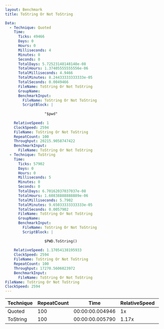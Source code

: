 ```yaml
---
layout: Benchmark
title: ToString Or Not ToString

Data: 
  - Technique: Quoted
    Time: 
      Ticks: 49466
      Days: 0
      Hours: 0
      Milliseconds: 4
      Minutes: 0
      Seconds: 0
      TotalDays: 5.72523148148148e-08
      TotalHours: 1.37405555555556e-06
      TotalMilliseconds: 4.9466
      TotalMinutes: 8.24433333333333e-05
      TotalSeconds: 0.0049466
      FileName: ToString Or Not ToString
      GroupName: 
      BenchmarkInput: 
        FileName: ToString Or Not ToString
        ScriptBlock: |
          
                  "$pwd"
              
    RelativeSpeed: 1
    ClockSpeed: 2594
    FileName: ToString Or Not ToString
    RepeatCount: 100
    Throughput: 20215.9058747422
    BenchmarkInput: 
      FileName: ToString Or Not ToString
  - Technique: ToString
    Time: 
      Ticks: 57902
      Days: 0
      Hours: 0
      Milliseconds: 5
      Minutes: 0
      Seconds: 0
      TotalDays: 6.70162037037037e-08
      TotalHours: 1.60838888888889e-06
      TotalMilliseconds: 5.7902
      TotalMinutes: 9.65033333333333e-05
      TotalSeconds: 0.0057902
      FileName: ToString Or Not ToString
      GroupName: 
      BenchmarkInput: 
        FileName: ToString Or Not ToString
        ScriptBlock: |
          
                  $PWD.ToString()
              
    RelativeSpeed: 1.17054138195933
    ClockSpeed: 2594
    FileName: ToString Or Not ToString
    RepeatCount: 100
    Throughput: 17270.5606023972
    BenchmarkInput: 
      FileName: ToString Or Not ToString
FileName: ToString Or Not ToString
ClockSpeed: 2594
---
```





|Technique|RepeatCount|Time           |RelativeSpeed|Throughput|
|---------|-----------|---------------|-------------|----------|
|Quoted   |100        |00:00:00.004946|1x           |20215.91/s|
|ToString |100        |00:00:00.005790|1.17x        |17270.56/s|
